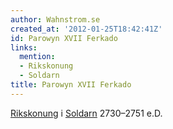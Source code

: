 ```yaml
---
author: Wahnstrom.se
created_at: '2012-01-25T18:42:41Z'
id: Parowyn XVII Ferkado
links:
  mention:
  - Rikskonung
  - Soldarn
title: Parowyn XVII Ferkado
---
```


[Rikskonung] i [Soldarn] 2730–2751 e.D.

  [Rikskonung]: Rikskonung
  [Soldarn]: Soldarn